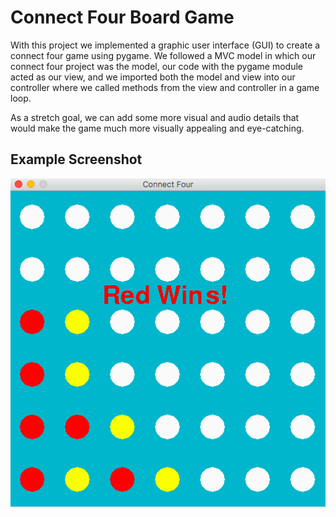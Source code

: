 # Connect Four Board Game

With this project we implemented a graphic user interface (GUI) to create a connect four game using pygame. We followed a MVC model in 
which our connect four project was the model, our code with the pygame module acted as our view, and we imported both the model and view into 
our controller where we called methods from the view and controller in a game loop. 

As a stretch goal, we can add some more visual and audio details that would make the game much more visually appealing and eye-catching.

## Example Screenshot

<img src='https://github.com/DevPopat/ConnectFourBoardGame/blob/master/Screen%20Shot%202019-08-23%20at%2012.31.03%20PM.png'/>

